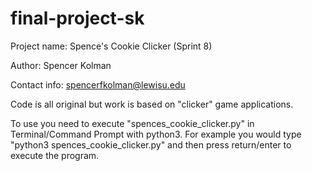 # final-project-sk

Project name: Spence's Cookie Clicker (Sprint 8)

Author: Spencer Kolman

Contact info: spencerfkolman@lewisu.edu

Code is all original but work is based on "clicker" game applications.

To use you need to execute "spences_cookie_clicker.py" in Terminal/Command Prompt with python3. For example you would type "python3 spences_cookie_clicker.py" and then press return/enter to execute the program.
